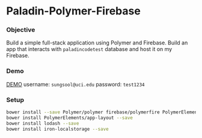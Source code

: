 # Paladin-Polymer-Firebase

### Objective
Build a simple full-stack application using Polymer and Firebase.
Build an app that interacts with `paladincodetest` database and host it on my Firebase.

### Demo
[DEMO](https://paladin-app.firebaseapp.com/)
username: `sungsool@uci.edu`
password: `test1234`

### Setup
```bash
bower install --save Polymer/polymer firebase/polymerfire PolymerElements/paper-button
bower install PolymerElements/app-layout --save
bower install lodash --save
bower install iron-localstorage --save
```
